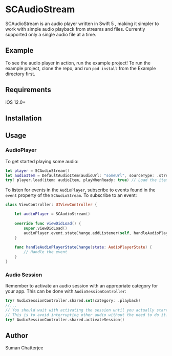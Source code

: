 # SCAudioStream

SCAudioStream is an audio player written in Swift 5 , making it simpler to work with simple audio playback from streams and files. Currently supported only a single audio file at a time.

## Example

To see the audio player in action, run the example project!
To run the example project, clone the repo, and run `pod install` from the Example directory first.

## Requirements
iOS 12.0+

## Installation


## Usage

### AudioPlayer
To get started playing some audio:
```swift
let player = SCAudioStream()
let audioItem = DefaultAudioItem(audioUrl: "someUrl", sourceType: .stream)
try? player.load(item: audioItem, playWhenReady: true) // Load the item and start playing when the player is ready.
```

To listen for events in the `AudioPlayer`, subscribe to events found in the `event` property of the `SCAudioStream`.
To subscribe to an event:
```swift
class ViewController: UIViewController {

    let audioPlayer = SCAudioStream()
    
    override func viewDidLoad() {
        super.viewDidLoad()
        audioPlayer.event.stateChange.addListener(self, handleAudioPlayerStateChange)
    }
    
    func handleAudioPlayerStateChange(state: AudioPlayerState) {
        // Handle the event
    }
}
```

### Audio Session
Remember to activate an audio session with an appropriate category for your app. This can be done with `AudioSessionController`:
```swift
try? AudioSessionController.shared.set(category: .playback)
//...
// You should wait with activating the session until you actually start playback of audio.
// This is to avoid interrupting other audio without the need to do it.
try? AudioSessionController.shared.activateSession()
```


## Author

Suman Chatterjee
